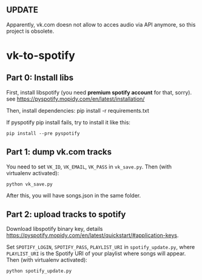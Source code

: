 UPDATE
--------------------
Apparently, vk.com doesn not allow to acces audio via API anymore, so this project is obsolete.

vk-to-spotify
=============

Part 0: Install libs
--------------------

First, install libspotify (you need <b>premium spotify account</b> for that, sorry).  
see https://pyspotify.mopidy.com/en/latest/installation/

Then, install dependencies:
  pip install -r requirements.txt

If pyspotify pip install fails, try to install it like this:

    pip install --pre pyspotify

Part 1: dump vk.com tracks
--------------------------

You need to set `VK_ID`, `VK_EMAIL`, `VK_PASS` in `vk_save.py`.
Then (with virtualenv activated):
  
    python vk_save.py
  
After this, you will have songs.json in the same folder.

Part 2: upload tracks to spotify
--------------------------------
Download libspotify binary key, details https://pyspotify.mopidy.com/en/latest/quickstart/#application-keys.

Set `SPOTIFY_LOGIN`, `SPOTIFY_PASS`, `PLAYLIST_URI` in `spotify_update.py`, where `PLAYLIST_URI` is the Spotify URI of your playlist where songs will appear.
Then (with virtualenv activated):
   
    python spotify_update.py
  
